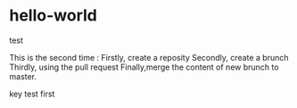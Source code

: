 # hello-world
test

This is the second time :
Firstly, create a reposity
Secondly, create a brunch
Thirdly, using the pull request
Finally,merge the content of new brunch to master.

key test first
